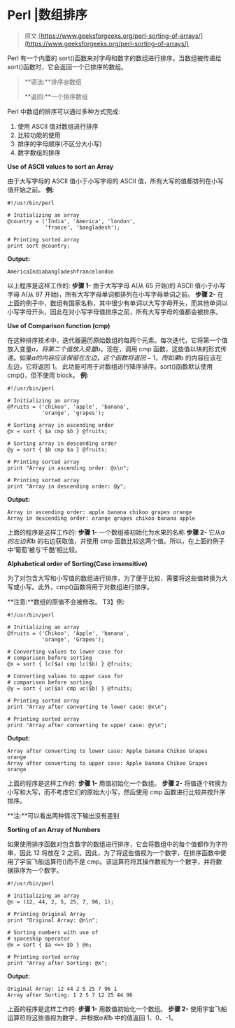 # Perl |数组排序

> 原文:[https://www.geeksforgeeks.org/perl-sorting-of-arrays/](https://www.geeksforgeeks.org/perl-sorting-of-arrays/)

Perl 有一个内置的 sort()函数来对字母和数字的数组进行排序。当数组被传递给 sort()函数时，它会返回一个已排序的数组。

> **语法:**排序@数组
> 
> **返回:**一个排序数组

Perl 中数组的排序可以通过多种方式完成:

1.  使用 ASCII 值对数组进行排序
2.  比较功能的使用
3.  排序的字母顺序(不区分大小写)
4.  数字数组的排序

**Use of ASCII values to sort an Array**

由于大写字母的 ASCII 值小于小写字母的 ASCII 值，所有大写的值都排列在小写值开始之前。
**例:**

```
#!/usr/bin/perl

# Initializing an array
@country = ('India', 'America', 'london', 
            'france', 'bangladesh');

# Printing sorted array
print sort @country;
```

**Output:**

```
AmericaIndiabangladeshfrancelondon

```

以上程序是这样工作的:
**步骤 1-** 由于大写字母 A(从 65 开始)的 ASCII 值小于小写字母 A(从 97 开始)，所有大写字母单词都排列在小写字母单词之前。
**步骤 2-** 在上面的例子中，数组有国家名称，其中很少有单词以大写字母开头，而其他单词以小写字母开头，因此在对小写字母值排序之前，所有大写字母的值都会被排序。

**Use of Comparison function (cmp)**

在这种排序技术中，迭代器遍历原始数组的每两个元素。每次迭代，它将第一个值放入变量$a，将第二个值放入变量$b。现在，调用 cmp 函数，这些值以块的形式传递。如果$a 的内容应该保留在左边，这个函数将返回-1，而如果$b 的内容应该在左边，它将返回 1。
此功能可用于对数组进行降序排序。sort()函数默认使用 cmp()，但不使用 block。
**例:**

```
#!/usr/bin/perl

# Initializing an array
@fruits = ('chikoo', 'apple', 'banana',
           'orange', 'grapes');

# Sorting array in ascending order
@x = sort { $a cmp $b } @fruits;

# Sorting array in descending order
@y = sort { $b cmp $a } @fruits;

# Printing sorted array
print "Array in ascending order: @x\n";

# Printing sorted array
print "Array in descending order: @y";
```

**Output:**

```
Array in ascending order: apple banana chikoo grapes orange
Array in descending order: orange grapes chikoo banana apple

```

上面的程序是这样工作的:
**步骤 1-** 一个数组被初始化为水果的名称
**步骤 2-** 它从$a 的左边和$b 的右边获取值，并使用 cmp 函数比较这两个值。所以，在上面的例子中‘葡萄’被与‘千酷’相比较。

**Alphabetical order of Sorting(Case insensitive)**

为了对包含大写和小写值的数组进行排序，为了便于比较，需要将这些值转换为大写或小写。此外，cmp()函数将用于对数组进行排序。

**注意:**数组的原值不会被修改。
T3】例:

```
#!/usr/bin/perl

# Initializing an array
@fruits = ('Chikoo', 'Apple', 'banana',
           'orange', 'Grapes');

# Converting values to lower case for
# comparison before sorting
@x = sort { lc($a) cmp lc($b) } @fruits;

# Converting values to upper case for
# comparison before sorting
@y = sort { uc($a) cmp uc($b) } @fruits;

# Printing sorted array
print "Array after converting to lower case: @x\n";

# Printing sorted array
print "Array after converting to upper case: @y\n";
```

**Output:**

```
Array after converting to lower case: Apple banana Chikoo Grapes orange
Array after converting to upper case: Apple banana Chikoo Grapes orange

```

上面的程序是这样工作的:
**步骤 1-** 用值初始化一个数组。
**步骤 2-** 将值逐个转换为小写和大写，而不考虑它们的原始大小写，然后使用 cmp 函数进行比较并按升序排序。

**注:**可以看出两种情况下输出没有差别

**Sorting of an Array of Numbers**

如果使用排序函数对包含数字的数组进行排序，它会将数组中的每个值都作为字符串，因此 12 将放在 2 之前。因此，为了将这些值视为一个数字，在排序函数中使用了宇宙飞船运算符()而不是 cmp。该运算符将其操作数视为一个数字，并将数据排序为一个数字。

```
#!/usr/bin/perl

# Initializing an array
@n = (12, 44, 2, 5, 25, 7, 96, 1);

# Printing Original Array
print "Original Array: @n\n";

# Sorting numbers with use of
# spaceship operator
@x = sort { $a <=> $b } @n;

# Printing sorted array
print "Array after Sorting: @x";
```

**Output:**

```
Original Array: 12 44 2 5 25 7 96 1
Array after Sorting: 1 2 5 7 12 25 44 96

```

上面的程序是这样工作的:
**步骤 1-** 用数值初始化一个数组。
**步骤 2-** 使用宇宙飞船运算符将这些值视为数字，并根据$a 和$b 中的值返回 1、0、-1。